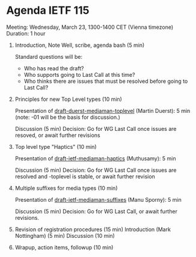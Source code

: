 # Agenda IETF 115

Meeting: Wednesday, March 23, 1300-1400 CET (Vienna timezone)
Duration: 1 hour

1. Introduction, Note Well, scribe, agenda bash (5 min)

    Standard questions will be:
    * Who has read the draft?
    * Who supports going to Last Call at this time?
    * Who thinks there are issues that must be resolved before going to Last Call?

3. Principles for new Top Level types (10 min)
    
    Presentation of [draft-duerst-mediaman-toplevel](https://datatracker.ietf.org/doc/draft-duerst-mediaman-toplevel/) (Martin Duerst): 5 min (note: -01 will be the basis for discussion.)
    
    Discussion (5 min)
    Decision: Go for WG Last Call once issues are resoved, or await further revisions
    
4. Top level type "Haptics" (10 min)

    Presentation of [draft-ietf-mediaman-haptics](https://datatracker.ietf.org/doc/draft-ietf-mediaman-haptics/) (Muthusamy): 5 min
    
    Discussion (5 min)
    Decision: Go for WG Last Call once issues are resolved and -toplevel is stable, or await further revision
    
6. Multiple suffixes for media types (10 min)

    Presentation of [draft-ietf-mediaman-suffixes](https://datatracker.ietf.org/doc/draft-ietf-mediaman-suffixes/) (Manu Sporny): 5 min
  
    Discussion (5 min)
    Decision: Go for WG Last Call, or await further revisions.
    
6. Revision of registration procedures (15 min)
    Introduction (Mark Nottingham) (5 min)
    Discussion (10 min)
    
6. Wrapup, action items, followup (10 min)
